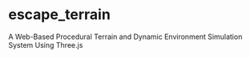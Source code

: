 # escape_terrain
A Web-Based Procedural Terrain and Dynamic Environment Simulation System Using Three.js

